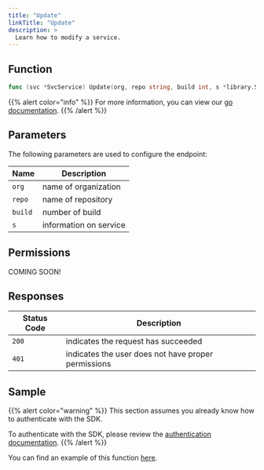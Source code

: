 ```yaml
---
title: "Update"
linkTitle: "Update"
description: >
  Learn how to modify a service.
---
```


## Function

```go
func (svc *SvcService) Update(org, repo string, build int, s *library.Service) (*library.Service, *Response, error)
```

{{% alert color="info" %}}
For more information, you can view our [go documentation](https://godoc.org/github.com/go-vela/sdk-go/vela#SvcService.Update).
{{% /alert %}}

## Parameters

The following parameters are used to configure the endpoint:

| Name    | Description            |
| ------- | ---------------------- |
| `org`   | name of organization   |
| `repo`  | name of repository     |
| `build` | number of build        |
| `s`     | information on service |

## Permissions

COMING SOON!

## Responses

| Status Code | Description                                         |
| ----------- | --------------------------------------------------- |
| `200`       | indicates the request has succeeded                 |
| `401`       | indicates the user does not have proper permissions |

## Sample

{{% alert color="warning" %}}
This section assumes you already know how to authenticate with the SDK.

To authenticate with the SDK, please review the [authentication documentation](/docs/sdk/authentication/).
{{% /alert %}}

You can find an example of this function [here](https://godoc.org/github.com/go-vela/sdk-go/vela#example-SvcService-Update).
